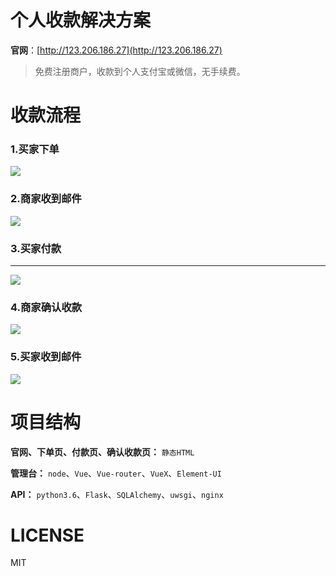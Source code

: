 # 个人收款解决方案

**官网**：[http://123.206.186.27](http://123.206.186.27)

> 免费注册商户，收款到个人支付宝或微信，无手续费。

# 收款流程

### 1.买家下单

![](http://github-1252137158.file.myqcloud.com/PersonalPay/pay_1.png)

### 2.商家收到邮件

![](http://github-1252137158.file.myqcloud.com/PersonalPay/pay_2.png)

### 3.买家付款
--- 

![](http://github-1252137158.file.myqcloud.com/PersonalPay/pay_3.png)

### 4.商家确认收款

![](http://github-1252137158.file.myqcloud.com/PersonalPay/pay_4.png)

### 5.买家收到邮件

![](http://github-1252137158.file.myqcloud.com/PersonalPay/pay_5.png)

# 项目结构

**官网、下单页、付款页、确认收款页：** `静态HTML`

**管理台：** `node`、`Vue`、`Vue-router`、`VueX`、`Element-UI`

**API：** `python3.6`、`Flask`、`SQLAlchemy`、`uwsgi`、`nginx`


# LICENSE

MIT
